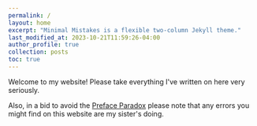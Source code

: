 ```yaml
---
permalink: /
layout: home
excerpt: "Minimal Mistakes is a flexible two-column Jekyll theme."
last_modified_at: 2023-10-21T11:59:26-04:00
author_profile: true
collection: posts
toc: true
---
```


Welcome to my website! Please take everything I've written on here very seriously.

Also, in a bid to avoid the [Preface Paradox](https://en.wikipedia.org/wiki/Preface_paradox) please note that any errors you might find on this website are my sister's doing. 